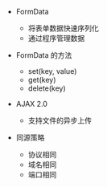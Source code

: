 
- FormData
    - 将表单数据快速序列化
    - 通过程序管理数据

- FormData 的方法
    - set(key, value)
    - get(key)
    - delete(key)

- AJAX 2.0
    - 支持文件的异步上传


- 同源策略
    - 协议相同
    - 域名相同
    - 端口相同

